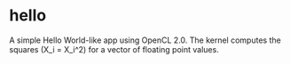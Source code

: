 # hello

A simple Hello World-like app using OpenCL 2.0. The kernel computes
the squares (X_i = X_i^2) for a vector of floating point values.

